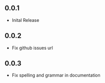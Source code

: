 ## 0.0.1

- Inital Release

## 0.0.2

- Fix github issues url

## 0.0.3

- Fix spelling and grammar in documentation
